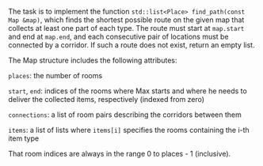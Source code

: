 The task is to implement the function `std::list<Place> find_path(const Map &map)`, 
which finds the shortest possible route on the given map that collects at least one part of each type. 
The route must start at `map.start` and end at `map.end`, and each consecutive pair of locations must be connected by a corridor. 
If such a route does not exist, return an empty list. 

The Map structure includes the following attributes:

`places`: the number of rooms

`start`, `end`: indices of the rooms where Max starts and where he needs to deliver the collected items, 
respectively (indexed from zero)

`connections`: a list of room pairs describing the corridors between them

`items`: a list of lists where `items[i]` specifies the rooms containing the i-th item type

That room indices are always in the range 0 to places - 1 (inclusive).
